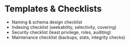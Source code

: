 # Templates & Checklists

- Naming & schema design checklist
- Indexing checklist (seekability, selectivity, covering)
- Security checklist (least privilege, roles, auditing)
- Maintenance checklist (backups, stats, integrity checks)

